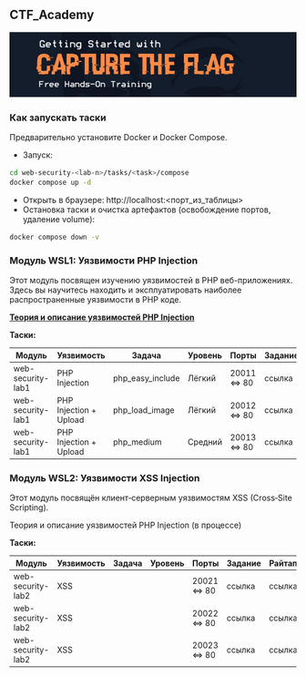 ## CTF_Academy

![](assets/banner.png)


### Как запускать таски
Предварительно установите Docker и Docker Compose.

- Запуск:
```bash
cd web-security-<lab-n>/tasks/<task>/compose
docker compose up -d
```
- Открыть в браузере: http://localhost:<порт_из_таблицы>
- Остановка таски и очистка артефактов (освобождение портов, удаление volume):
```bash
docker compose down -v
```

### Модуль WSL1: Уязвимости PHP Injection

Этот модуль посвящен изучению уязвимостей в PHP веб-приложениях. Здесь вы научитесь находить и эксплуатировать наиболее распространенные уязвимости в PHP коде.

**[Теория и описание уязвимостей PHP Injection](web-security-lab1/learning/PHP_Injection.md)**

**Таски:**

| Модуль            | Уязвимость            | Задача            | Уровень | Порты        | Задание | Райтап |
| ----------------- | --------------------- | ----------------- | ------- | ------------ | ------- | ------ |
| web-security-lab1 | PHP Injection         | php_easy_include  | Лёгкий  | 20011 <=> 80   | ссылка  | ссылка |
| web-security-lab1 | PHP Injection + Upload| php_load_image    | Лёгкий  | 20012 <=> 80   | ссылка  | ссылка |
| web-security-lab1 | PHP Injection + Upload| php_medium        | Средний | 20013 <=> 80   | ссылка  | ссылка |

### Модуль WSL2: Уязвимости XSS Injection

Этот модуль посвящён клиент‑серверным уязвимостям XSS (Cross‑Site Scripting).

Теория и описание уязвимостей PHP Injection (в процессе)

**Таски:**

| Модуль            | Уязвимость | Задача | Уровень | Порты        | Задание | Райтап |
| ----------------- | ---------- | ------ | ------- | ------------ | ------- | ------ |
| web-security-lab2 | XSS        |        |         | 20021 <=> 80   | ссылка  | ссылка |
| web-security-lab2 | XSS        |        |         | 20022 <=> 80   | ссылка  | ссылка |
| web-security-lab2 | XSS        |        |         | 20023 <=> 80   | ссылка  | ссылка |
